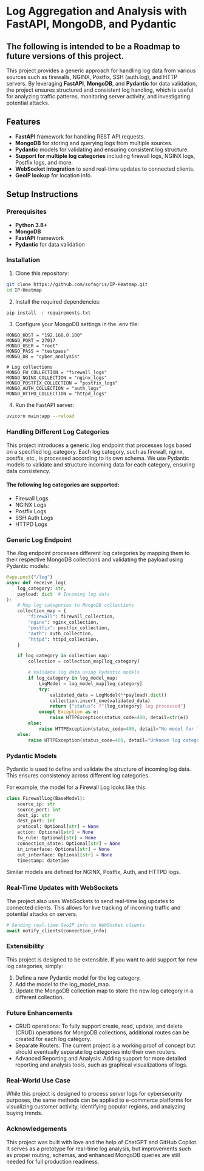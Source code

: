 # Log Aggregation and Analysis with FastAPI, MongoDB, and Pydantic

## The following is intended to be a Roadmap to future versions of this project.

This project provides a generic approach for handling log data from various sources such as firewalls, NGINX, Postfix, SSH (auth.log), and HTTP servers. By leveraging **FastAPI**, **MongoDB**, and **Pydantic** for data validation, the project ensures structured and consistent log handling, which is useful for analyzing traffic patterns, monitoring server activity, and investigating potential attacks.

## Features
- **FastAPI** framework for handling REST API requests.
- **MongoDB** for storing and querying logs from multiple sources.
- **Pydantic** models for validating and ensuring consistent log structure.
- **Support for multiple log categories** including firewall logs, NGINX logs, Postfix logs, and more.
- **WebSocket integration** to send real-time updates to connected clients.
- **GeoIP lookup** for location info.

## Setup Instructions

### Prerequisites
- **Python 3.8+**
- **MongoDB**
- **FastAPI** framework
- **Pydantic** for data validation

### Installation

1. Clone this repository:

```bash
git clone https://github.com/sofagris/IP-Heatmap.git
cd IP-Heatmap
```

2. Install the required dependencies:

```bash
pip install -r requirements.txt
```

3. Configure your MongoDB settings in the .env file:

```env
MONGO_HOST = "192.168.0.100"
MONGO_PORT = 27017
MONGO_USER = "root"
MONGO_PASS = "testpass"
MONGO_DB = "cyber_analysis"

# Log collections
MONGO_FW_COLLECTION = "firewall_logs"
MONGO_NGINX_COLLECTION = "nginx_logs"
MONGO_POSTFIX_COLLECTION = "postfix_logs"
MONGO_AUTH_COLLECTION = "auth_logs"
MONGO_HTTPD_COLLECTION = "httpd_logs"
```

4. Run the FastAPI server:

```bash
uvicorn main:app --reload
```

### Handling Different Log Categories

This project introduces a generic /log endpoint that processes logs based on a specified log_category. Each log category, such as firewall, nginx, postfix, etc., is processed according to its own schema. We use Pydantic models to validate and structure incoming data for each category, ensuring data consistency.

#### The following log categories are supported:

- Firewall Logs
- NGINX Logs
- Postfix Logs
- SSH Auth Logs
- HTTPD Logs

### Generic Log Endpoint

The /log endpoint processes different log categories by mapping them to their respective MongoDB collections and validating the payload using Pydantic models:

```python
@app.post("/log")
async def receive_log(
    log_category: str,
    payload: dict  # Incoming log data
):
    # Map log categories to MongoDB collections
    collection_map = {
        "firewall": firewall_collection,
        "nginx": nginx_collection,
        "postfix": postfix_collection,
        "auth": auth_collection,
        "httpd": httpd_collection,
    }

    if log_category in collection_map:
        collection = collection_map[log_category]

        # Validate log data using Pydantic models
        if log_category in log_model_map:
            LogModel = log_model_map[log_category]
            try:
                validated_data = LogModel(**payload).dict()
                collection.insert_one(validated_data)
                return {"status": f"{log_category} log processed"}
            except Exception as e:
                raise HTTPException(status_code=400, detail=str(e))
        else:
            raise HTTPException(status_code=400, detail="No model for log category")
    else:
        raise HTTPException(status_code=400, detail="Unknown log category")
```

### Pydantic Models

Pydantic is used to define and validate the structure of incoming log data. This ensures consistency across different log categories.

For example, the model for a Firewall Log looks like this:

```python
class FirewallLog(BaseModel):
    source_ip: str
    source_port: int
    dest_ip: str
    dest_port: int
    protocol: Optional[str] = None
    action: Optional[str] = None
    fw_rule: Optional[str] = None
    connection_state: Optional[str] = None
    in_interface: Optional[str] = None
    out_interface: Optional[str] = None
    timestamp: datetime
```

Similar models are defined for NGINX, Postfix, Auth, and HTTPD logs.

### Real-Time Updates with WebSockets

The project also uses WebSockets to send real-time log updates to connected clients. This allows for live tracking of incoming traffic and potential attacks on servers.

```python
# Sending real-time GeoIP info to WebSocket clients
await notify_clients(connection_info)
```

### Extensibility

This project is designed to be extensible. If you want to add support for new log categories, simply:

1. Define a new Pydantic model for the log category.
2. Add the model to the log_model_map.
3. Update the MongoDB collection map to store the new log category in a different collection.

### Future Enhancements

- CRUD operations: To fully support create, read, update, and delete (CRUD) operations for MongoDB collections, additional routes can be created for each log category.
- Separate Routers: The current project is a working proof of concept but should eventually separate log categories into their own routers.
- Advanced Reporting and Analysis: Adding support for more detailed reporting and analysis tools, such as graphical visualizations of logs.

### Real-World Use Case

While this project is designed to process server logs for cybersecurity purposes, the same methods can be applied to e-commerce platforms for visualizing customer activity, identifying popular regions, and analyzing buying trends.

### Acknowledgements

This project was built with love and the help of ChatGPT and GitHub Copilot. It serves as a prototype for real-time log analysis, but improvements such as proper routing, schemas, and enhanced MongoDB queries are still needed for full production readiness.

